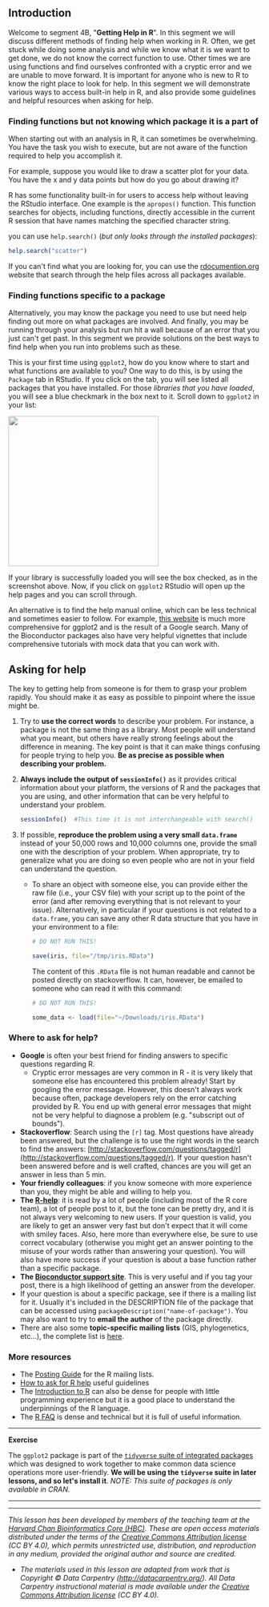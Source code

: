 ## Introduction

Welcome to segment 4B, "**Getting Help in R**". In this segment we will discuss different methods of finding help when working in R. Often, we get stuck while doing some analysis and while we know what it is we want to get done, we do not know the correct function to use. Other times we are using functions and find ourselves confronted with a cryptic error and we are unable to move forward. It is important for anyone who is new to R to know the right place to look for help. In this segment we will demonstrate various ways to access built-in help in R, and also provide some guidelines and helpful resources when asking for help.


### Finding functions but not knowing which package it is a part of

When starting out with an analysis in R, it can sometimes be overwhelming. You have the task you wish to execute, but are not aware of the function required to help you accomplish it. 

For example, suppose you would like to draw a scatter plot for your data. You have the x and y data points but how do you go about drawing it?

R has some functionality built-in for users to access help without leaving the RStudio interface. One example is the `apropos()` function. This function searches for objects, including functions, directly accessible in the current R session that have names matching the specified character string.

you can use `help.search()` (*but only looks through the installed packages*):

```r
help.search("scatter")
```

If you can't find what you are looking for, you can use the [rdocumention.org](https://www.rdocumentation.org/) website that search through the help files across all packages available.



### Finding functions specific to a package

Alternatively, you may know the package you need to use but need help finding out more on what packages are involved. And finally, you may be running through your analysis but run hit a wall because of an error that you just can't get past. In this segment we provide solutions on the best ways to find help when you run into problems such as these.


This is your first time using `ggplot2`, how do you know where to start and what functions are available to you? One way to do this, is by using the `Package` tab in RStudio. If you click on the tab, you will see listed all packages that you have installed. For those *libraries that you have loaded*, you will see a blue checkmark in the box next to it. Scroll down to `ggplot2` in your list:

<img src="../img/ggplot_help.png" width="300">  


If your library is successfully loaded you will see the box checked, as in the screenshot above. Now, if you click on `ggplot2` RStudio will open up the help pages and you can scroll through.

An alternative is to find the help manual online, which can be less technical and sometimes easier to follow. For example, [this website](http://docs.ggplot2.org/current/) is much more comprehensive for ggplot2 and is the result of a Google search. Many of the Bioconductor packages also have very helpful vignettes that include comprehensive tutorials with mock data that you can work with.


## Asking for help

The key to getting help from someone is for them to grasp your problem rapidly. You
should make it as easy as possible to pinpoint where the issue might be.

1. Try to **use the correct words** to describe your problem. For instance, a package
is not the same thing as a library. Most people will understand what you meant,
but others have really strong feelings about the difference in meaning. The key
point is that it can make things confusing for people trying to help you. **Be as
precise as possible when describing your problem.**

2. **Always include the output of `sessionInfo()`** as it provides critical information about your platform, the versions of R and the packages that you are using, and other information that can be very helpful to understand your problem.

	```r
	sessionInfo()  #This time it is not interchangeable with search()
	```

3. If possible, **reproduce the problem using a very small `data.frame`**
instead of your 50,000 rows and 10,000 columns one, provide the small one with
the description of your problem. When appropriate, try to generalize what you
are doing so even people who are not in your field can understand the question. 
	- To share an object with someone else, you can provide either the raw file (i.e., your CSV file) with
your script up to the point of the error (and after removing everything that is
not relevant to your issue). Alternatively, in particular if your questions is
not related to a `data.frame`, you can save any other R data structure that you have in your environment to a file:

		```r
		# DO NOT RUN THIS!

		save(iris, file="/tmp/iris.RData")
		```

		The content of this `.RData` file is not human readable and cannot be posted directly on stackoverflow. It can, however, be emailed to someone who can read it with this command:

		```r
		# DO NOT RUN THIS!

		some_data <- load(file="~/Downloads/iris.RData")
		```

### Where to ask for help?

* **Google** is often your best friend for finding answers to specific questions regarding R. 
	- Cryptic error messages are very common in R - it is very likely that someone else has encountered this problem already! Start by googling the error message.  However, this doesn't always work because often, package developers rely on the error catching provided by R. You end up with general error messages that might not be very helpful to diagnose a problem (e.g. "subscript out of bounds").
* **Stackoverflow**: Search using the `[r]` tag. Most questions have already been answered, but the challenge is to use the right words in the search to find the answers: [http://stackoverflow.com/questions/tagged/r](http://stackoverflow.com/questions/tagged/r). If your question hasn't been answered before and is well crafted, chances are you will get an answer in less than 5 min.
* **Your friendly colleagues**: if you know someone with more experience than you,
  they might be able and willing to help you.
* **The [R-help](https://stat.ethz.ch/mailman/listinfo/r-help)**: it is read by a
  lot of people (including most of the R core team), a lot of people post to it,
  but the tone can be pretty dry, and it is not always very welcoming to new
  users. If your question is valid, you are likely to get an answer very fast
  but don't expect that it will come with smiley faces. Also, here more than
  everywhere else, be sure to use correct vocabulary (otherwise you might get an
  answer pointing to the misuse of your words rather than answering your
  question). You will also have more success if your question is about a base
  function rather than a specific package.
* **The [Bioconductor support site](https://support.bioconductor.org/)**. This is very useful and if you tag your post, there is a high likelihood of getting an answer from the developer.
* If your question is about a specific package, see if there is a mailing list
  for it. Usually it's included in the DESCRIPTION file of the package that can
  be accessed using `packageDescription("name-of-package")`. You may also want
  to try to **email the author** of the package directly.
* There are also some **topic-specific mailing lists** (GIS, phylogenetics, etc...),
  the complete list is [here](http://www.r-project.org/mail.html).
  
### More resources
* The [Posting Guide](http://www.r-project.org/posting-guide.html) for the R
  mailing lists.
* [How to ask for R help](http://blog.revolutionanalytics.com/2014/01/how-to-ask-for-r-help.html)
  useful guidelines
* The [Introduction to R](http://cran.r-project.org/doc/manuals/R-intro.pdf) can also be dense for people with little programming experience but it is a good place to understand the underpinnings of the R language.
* The [R FAQ](http://cran.r-project.org/doc/FAQ/R-FAQ.html) is dense and technical but it is full of useful information.


***

**Exercise**

The `ggplot2` package is part of the [`tidyverse` suite of integrated packages](https://www.tidyverse.org/packages/) which was designed to work together to make common data science operations more user-friendly. **We will be using the `tidyverse` suite in later lessons, and so let's install it**. _NOTE: This suite of packages is only available in CRAN._ 

***

---

*This lesson has been developed by members of the teaching team at the [Harvard Chan Bioinformatics Core (HBC)](http://bioinformatics.sph.harvard.edu/). These are open access materials distributed under the terms of the [Creative Commons Attribution license](https://creativecommons.org/licenses/by/4.0/) (CC BY 4.0), which permits unrestricted use, distribution, and reproduction in any medium, provided the original author and source are credited.*

* *The materials used in this lesson are adapted from work that is Copyright © Data Carpentry (http://datacarpentry.org/). 
All Data Carpentry instructional material is made available under the [Creative Commons Attribution license](https://creativecommons.org/licenses/by/4.0/) (CC BY 4.0).*

